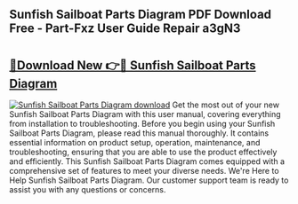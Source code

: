 ## Sunfish Sailboat Parts Diagram PDF Download Free - Part-Fxz User Guide Repair a3gN3

# <h2><a href="http://dftykk.blite.top/?on=Sunfish+Sailboat+Parts+Diagram">🔗Download New 👉🔴 Sunfish Sailboat Parts Diagram</a></h2>

[![Sunfish Sailboat Parts Diagram download](https://i.imgur.com/lujVjoI.png)](http://dftykk.blite.top/?on=Sunfish+Sailboat+Parts+Diagram)
Get the most out of your new Sunfish Sailboat Parts Diagram with this user manual, covering everything from installation to troubleshooting. Before you begin using your Sunfish Sailboat Parts Diagram, please read this manual thoroughly. It contains essential information on product setup, operation, maintenance, and troubleshooting, ensuring that you are able to use the product effectively and efficiently. This Sunfish Sailboat Parts Diagram comes equipped with a comprehensive set of features to meet your diverse needs. We're Here to Help Sunfish Sailboat Parts Diagram. Our customer support team is ready to assist you with any questions or concerns.
